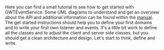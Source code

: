 Here you can find a small tutorial to see how to get started with GWTEventService. Some UML diagrams to understand and get an overview about the API and additional information can be found within the <a href='http://gwteventservice.googlecode.com/svn/trunk/doc/Manual.pdf'>manual</a>. The get started instructions should help you to define your first domains and to write your first own listener and events. It's a little bit work to define all the classes and to adjust the client and server side classes, but you should get a clean architecture and design. Let's start to think, define and write.